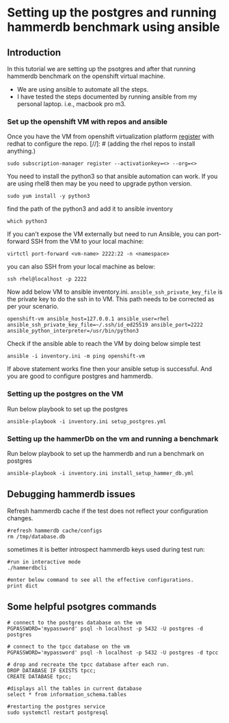# Setting up the postgres and running hammerdb benchmark using ansible

## Introduction
In this tutorial we are setting up the psotgres and after that running hammerdb benchmark on the openshift virtual machine. 
* We are using ansible to automate all the steps.
* I have tested the steps documented by running ansible from my personal laptop. i.e., macbook pro m3.

### Set up the openshift VM with repos and ansible
Once you have the VM from openshift virtualization platform [register](https://console.redhat.com/insights/connector/activation-keys) with redhat to configure the repo.
[//]: # (adding the rhel repos to install anything.)
```shell
sudo subscription-manager register --activationkey=<> --org=<>
```

You need to install the python3 so that ansible automation can work. If you are using rhel8 then may be you need to upgrade python version.
```shell
sudo yum install -y python3
```
find the path of the python3 and add it to ansible inventory
```shell
which python3
```

If you can't expose the VM externally but need to run Ansible, you can port-forward SSH from the VM to your local machine:

```shell
virtctl port-forward <vm-name> 2222:22 -n <namespace>
```

you can also SSH from your local machine as below:
```shell
ssh rhel@localhost -p 2222
```

Now add below VM to ansible inventory.ini. `ansible_ssh_private_key_file` is the private key to do the ssh in to VM. This path needs to be corrected as per your scenario.
```shell
openshift-vm ansible_host=127.0.0.1 ansible_user=rhel ansible_ssh_private_key_file=~/.ssh/id_ed25519 ansible_port=2222 ansible_python_interpreter=/usr/bin/python3
```

Check if the ansible able to reach the VM by doing below simple test
```shell
ansible -i inventory.ini -m ping openshift-vm
```

If above statement works fine then your ansible setup is successful. And you are good to configure postgres and hammerdb.

### Setting up the postgres on the VM

Run below playbook to set up the postgres
```shell
ansible-playbook -i inventory.ini setup_postgres.yml
```

### Setting up the hammerDb on the vm and running a benchmark

Run below playbook to set up the hammerdb and run a benchmark on postgres

```shell
ansible-playbook -i inventory.ini install_setup_hammer_db.yml
```

## Debugging hammerdb issues
Refresh hammerdb cache if the test does not reflect your configuration changes.
```shell
#refresh hammerdb cache/configs
rm /tmp/database.db
```

sometimes it is better introspect hammerdb keys used during test run:
```shell
#run in interactive mode
./hammerdbcli

#enter below command to see all the effective configurations.
print dict
```

## Some helpful psotgres commands

```shell
# connect to the postgres database on the vm
PGPASSWORD='mypassword' psql -h localhost -p 5432 -U postgres -d postgres

# connect to the tpcc database on the vm
PGPASSWORD='mypassword' psql -h localhost -p 5432 -U postgres -d tpcc

# drop and recreate the tpcc database after each run.
DROP DATABASE IF EXISTS tpcc;
CREATE DATABASE tpcc;

#displays all the tables in current database
select * from information_schema.tables

#restarting the postgres service
sudo systemctl restart postgresql
```